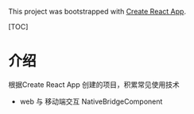 This project was bootstrapped with [Create React App](https://github.com/facebookincubator/create-react-app).

[TOC]

# 介绍

根据Create React App 创建的项目，积累常见使用技术

* web 与 移动端交互 NativeBridgeComponent

